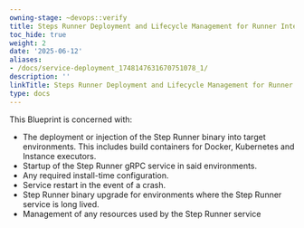 ```yaml
---
owning-stage: ~devops::verify
title: Steps Runner Deployment and Lifecycle Management for Runner Integration.
toc_hide: true
weight: 2
date: '2025-06-12'
aliases:
- /docs/service-deployment_1748147631670751078_1/
description: ''
linkTitle: Steps Runner Deployment and Lifecycle Management for Runner Integration.
type: docs
---
```


This Blueprint is concerned with:

- The deployment or injection of the Step Runner binary into target
  environments. This includes build containers for Docker, Kubernetes and
  Instance executors.
- Startup of the Step Runner gRPC service in said environments.
- Any required install-time configuration.
- Service restart in the event of a crash.
- Step Runner binary upgrade for environments where the Step Runner service is long lived.
- Management of any resources used by the Step Runner service
